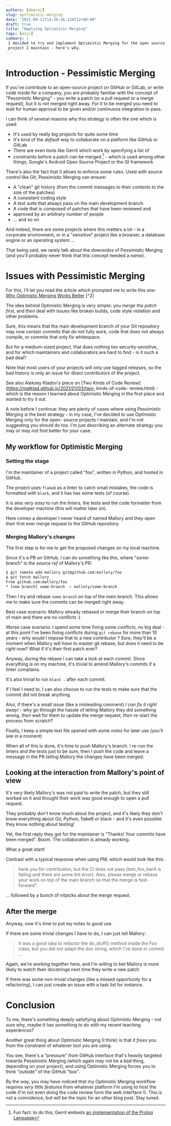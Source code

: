 ```yaml
---
authors: [dmerej]
slug: opttimistic-merging
date: "2021-09-11T14:36:46.126712+00:00"
draft: true
title: "Applying Optimistic Merging"
tags: [misc]
summary: |
 I decided to try and implement Optimistic Merging for the open source
 project I maintain - here's why.
---
```


# Introduction - Pessimistic Merging

If you've contribute to an open-source project on GitHub or GitLab, or
write code inside for a company, you are probably familiar with the
concept of "Pessimistic Merging" - you write a patch (or a pull request
or a merge request), but it is not merged right away. For it to be
merged you need to wait for human approval to be given and/or continuous
integration to pass.

I can think of several reasons why this strategy is often the one which is used:

* It's used by really big projects for quite some time
* It's kind of the *default* way to collaborate on a platform like GitHub or GitLab
* There are even tools like Gerrit which work by specifying a list of
* constraints before a patch can be merged [^1] - which is used among other
  things, Google's Android Open Source Project or the Qt framework

There's also the fact that it allows to enforce some rules. Used with source control like Git,
Pessimistic Merging can ensure:

* A "clean" git history (from the commit messages to their contents to the size of the patches)
* A consistent coding style
* A test suite that always pass on the main development branch
* A code that is composed of patches that have been reviewed and
* approved by an arbitrary number of people
* ... and so on

And indeed, there are some projects where this matters a lot - in a corporate environment, or in
a "sensitive" project like a browser, a database engine or an operating system ...

That being said, we rarely talk about the *downsides* of Pessimistic
Merging (and you'll probably never think that this concept needed a *name*).

# Issues with Pessimistic Merging

For this, I'll let you read the article which prompted me to write this
one: [Why Optimistic Merging Works Better](http://hintjens.com/blog:106) [^2]

The idea behind Optimistic Merging is very simple: you *merge the patch first*, and
*then* deal with issues like broken builds, code style violation and other problems.

Sure, this means that the main development branch of your Git repository may now contain
commits that do not fully work, code that does not always compile, or commits that only
fix whitespace.

But for a medium-sized project, that does nothing too security-sensitive, and for which
maintainers and collaborators are hard to find - is it such a bad deal?

Note that most users of your projects will only use tagged releases, so
the bad history is only an issue for direct contributors of the project.

See also Aleksey Kladov's piece on [Two Kinds of Code
Review](https://matklad.github.io/2021/01/03/two- kinds-of-code-
review.html) - which is the reason I learned about Optimistic Merging in
the first place and wanted to try it out.

A note before I continue: they are plenty of cases where using
Pessimistic Merging *is* the best strategy - in my case, I've decided to
use Optimistic Merging only for the open- source projects *I* maintain,
and I'm not suggesting you should do too. I'm just describing an
alternate strategy you may or may not find better for your case.

## My workflow for Optimistic Merging

### Setting the stage

I'm the maintainer of a project called "foo", written in Python, and
hosted in GitHub.

The project uses `flake8` as a linter to catch small mistakes, the code
is formatted with `black`, and it has has some tests (of course).

It is also *very easy* to run the linters, the tests and the code
formatter from the developer machine (this will matter later on).

Here comes a developer I never heard of named Mallory and they open
their first ever merge request to the GitHub repository.

### Merging Mallory's changes

The first step is for me to get the proposed changes on my local machine.

Since it's a PR on GitHub, I can do something like this, where "some-branch"
is the *source ref* of Mallory's PR:

```bash
$ git remote add mallory git@github.com:mallory/foo
$ git fetch mallory
From github.com:mallory/foo
* [new branch] some-branch -> mallory/some-branch
```

Then I try and rebase `some-branch` on top of the main branch. This
allows me to make sure the commits can be merged right away.

Best case scenario: Mallory already rebased or merge their branch on top of main
and there are no conflicts :)

Worse case scenario: I spend some time fixing some conflicts, no big
deal - at this point I've been fixing conflicts during `git rebase` for
more than 10 years - why would I impose that to a new contributor ?
Sure, they'll be a moment when Mallory will *have* to master git rebase,
but does it need to be *right now*? What if it's their first patch ever?

Anyway, during the rebase I can take a look at each commit. Since everything
is on my machine, it's trivial to amend Mallory's commits if a linter complains.

It's also trivial to run `black .` after each commit.

If I feel I need to, I can also choose to run the tests to make sure that the
commit did not break anything.

Also, if there's a small issue (like a misleading comment) *I can fix
it right away!* - why go through the hassle of telling Mallory they did
something wrong, *then* wait for them to update the merge request,
*then* re-start the process from scratch?

Finally, I keep a simple text file opened with some *notes* for later
use (you'll see in a moment)

When all of this is done, it's time to push Mallory's branch. I re-run
the linters and the tests just to be sure, then I push the code and
leave a message in the PR telling Mallory the changes have been merged.

## Looking at the interaction from Mallory's point of view

It's very likely Mallory's was not paid to write the patch, but they still
worked on it and thought their work was good enough to open a pull request.

They probably don't know much about the project, and it's likely they
don't know everything about Git, Python, flake8 or black - and it's even
possible they know nothing about testing!

Yet, the first reply they got for the maintainer is "Thanks! Your
commits have been merged". Boom. The collaboration is already working.

What a great start!

Contrast with a typical response when using PM,  which would look like this:

> hank you for contribution, but the CI does not pass (test_foo_bar4 is
> failing and there are some lint error). Also, please merge or rebase
> your work on top of the main branch so that the merge is fast-forward".

... followed by a bunch of nitpicks about the merge request.


## After the merge

Anyway, now it's time to put my notes to good use.

If there are some trivial changes I have to do, I can just tell Mallory:

> It was a good idea to refactor the do_stuff() method inside the Foo class,
> but you did not adapt the doc string, which I've done in commit ...

Again, we're *working together* here, and I'm willing to bet Mallory is
more likely to watch their docstrings next time they write a new patch

If there was some non-trivial changes (like a missed opportunity for a
refactoring), I can just create an issue with a task list for instance.

# Conclusion

To me, there's something deeply satisfying about Optimistic Merging -
not sure why, maybe it has something to do with my recent teaching
experiences?

Another great thing about Optimistic Merging (I think) is that it
*frees* you from the constraint of whatever tool you are using.

You see, there's a "pressure" from GitHub interface that's heavily targeted
towards Pessimistic Merging (which again may not be a bad thing, depending
on your project), and using Optimistic Merging forces you to think
"outside" of the GitHub "box".

By the way, you may have noticed that my Optimistic Merging workflow
requires *very little features* from whatever platform I'm using to host
the code (I'm not even doing the code review form the web interface !).
This is not a coincidence, but will be the topic for an other blog post.
Stay tuned.


[^1]: Fun fact: to do this,  Gerrit embeds [an implementation of the Prolog Language](https://gerrit-review.googlesource.com/Documentation/prolog-cookbook.html)
